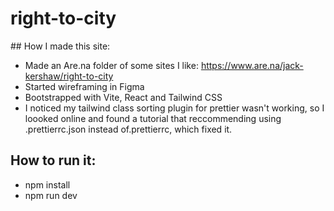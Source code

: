 # right-to-city

## How I made this site:

- Made an Are.na folder of some sites I like:
  https://www.are.na/jack-kershaw/right-to-city
- Started wireframing in Figma
- Bootstrapped with Vite, React and Tailwind CSS
- I noticed my tailwind class sorting plugin for prettier wasn't working, so I loooked online and found a tutorial that reccommending using .prettierrc.json instead of.prettierrc, which fixed it.

## How to run it:

- npm install
- npm run dev

